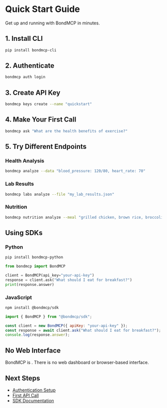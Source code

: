 # Quick Start Guide

Get up and running with BondMCP in minutes.

## 1. Install CLI

```bash
pip install bondmcp-cli
```

## 2. Authenticate

```bash
bondmcp auth login
```

## 3. Create API Key

```bash
bondmcp keys create --name "quickstart"
```

## 4. Make Your First Call

```bash
bondmcp ask "What are the health benefits of exercise?"
```

## 5. Try Different Endpoints

### Health Analysis

```bash
bondmcp analyze --data "blood_pressure: 120/80, heart_rate: 70"
```

### Lab Results

```bash
bondmcp labs analyze --file "my_lab_results.json"
```

### Nutrition

```bash
bondmcp nutrition analyze --meal "grilled chicken, brown rice, broccoli"
```

## Using SDKs

### Python

```bash
pip install bondmcp-python
```

```python
from bondmcp import BondMCP

client = BondMCP(api_key="your-api-key")
response = client.ask("What should I eat for breakfast?")
print(response.answer)
```

### JavaScript

```bash
npm install @bondmcp/sdk
```

```javascript
import { BondMCP } from "@bondmcp/sdk";

const client = new BondMCP({ apiKey: "your-api-key" });
const response = await client.ask("What should I eat for breakfast?");
console.log(response.answer);
```

## No Web Interface

BondMCP is . There is no web dashboard or browser-based interface.

## Next Steps

- [Authentication Setup](authentication.md)
- [First API Call](first-api-call.md)
- [SDK Documentation](../sdks/README.md)
